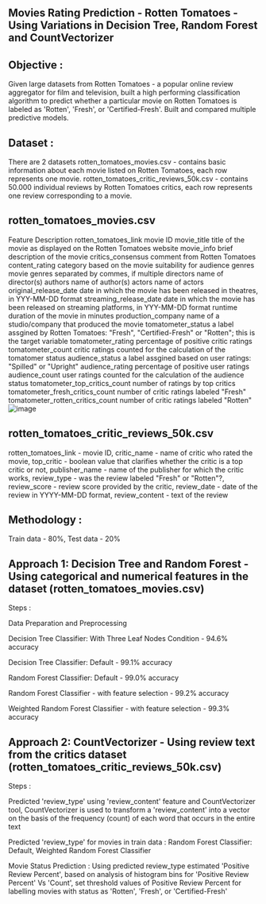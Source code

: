 Movies Rating Prediction - Rotten Tomatoes - Using Variations in Decision Tree, Random Forest and CountVectorizer
-----------------------------


Objective : 
-----------------------------
Given large datasets from Rotten Tomatoes - a popular online review aggregator for film and television, built a high performing classification algorithm to predict whether a particular movie on Rotten Tomatoes is labeled as 'Rotten', 'Fresh', or 'Certified-Fresh'.
Built and compared multiple predictive models.


Dataset : 
-----------------------------
There are 2 datasets
rotten_tomatoes_movies.csv - contains basic information about each movie listed on Rotten Tomatoes, each row represents one movie.
rotten_tomatoes_critic_reviews_50k.csv - contains 50.000 individual reviews by Rotten Tomatoes critics, each row represents one review corresponding to a movie.


rotten_tomatoes_movies.csv
-----------------------------

Feature	Description
rotten_tomatoes_link	movie ID
movie_title	title of the movie as displayed on the Rotten Tomatoes website
movie_info	brief description of the movie
critics_consensus	comment from Rotten Tomatoes
content_rating	category based on the movie suitability for audience
genres	movie genres separated by commes, if multiple
directors	name of director(s)
authors	name of author(s)
actors	name of actors
original_release_date	date in which the movie has been released in theatres, in YYY-MM-DD format
streaming_release_date	date in which the movie has been released on streaming platforms, in YYY-MM-DD format
runtime	duration of the movie in minutes
production_company	name of a studio/company that produced the movie
tomatometer_status	a label assgined by Rotten Tomatoes: "Fresh", "Certified-Fresh" or "Rotten"; this is the target variable
tomatometer_rating	percentage of positive critic ratings
tomatometer_count	critic ratings counted for the calculation of the tomatomer status
audience_status	a label assgined based on user ratings: "Spilled" or "Upright"
audience_rating	percentage of positive user ratings
audience_count	user ratings counted for the calculation of the audience status
tomatometer_top_critics_count	number of ratings by top critics
tomatometer_fresh_critics_count	number of critic ratings labeled "Fresh"
tomatometer_rotten_critics_count	number of critic ratings labeled "Rotten"
![image](https://user-images.githubusercontent.com/26669836/212568177-c8984b1a-d637-424a-b7c5-cbce776e4101.png)


rotten_tomatoes_critic_reviews_50k.csv
-----------------------------
rotten_tomatoes_link - movie ID,
critic_name - name of critic who rated the movie,
top_critic - boolean value that clarifies whether the critic is a top critic or not,
publisher_name - name of the publisher for which the critic works,
review_type - was the review labeled "Fresh" or "Rotten"?,
review_score - review score provided by the critic,
review_date - date of the review in YYYY-MM-DD format,
review_content - text of the review


Methodology : 
-----------------------------
Train data - 80%, Test data - 20%

Approach 1: Decision Tree and Random Forest - Using categorical and numerical features in the dataset (rotten_tomatoes_movies.csv)
-----------------------------
Steps :

  Data Preparation and Preprocessing
  
  Decision Tree Classifier: With Three Leaf Nodes Condition - 94.6% accuracy
  
  Decision Tree Classifier: Default - 99.1% accuracy
  
  Random Forest Classifier: Default - 99.0% accuracy
  
  Random Forest Classifier - with feature selection - 99.2% accuracy
  
  Weighted Random Forest Classifier - with feature selection - 99.3% accuracy


Approach 2: CountVectorizer - Using review text from the critics dataset (rotten_tomatoes_critic_reviews_50k.csv)
-----------------------------
Steps :

  Predicted 'review_type' using 'review_content' feature and CountVectorizer tool, CountVectorizer is used to transform a 'review_content' into a vector on the basis of the frequency (count) of each word that occurs in the entire text
  
  Predicted 'review_type' for movies in train data : 
    Random Forest Classifier: Default, 
    Weighted Random Forest Classifier  
  
  Movie Status Prediction : 
    Using predicted review_type estimated 'Positive Review Percent', 
    based on analysis of histogram bins for 'Positive Review Percent' Vs 'Count', set threshold values of Positive Review Percent for labelling movies with status as 'Rotten', 'Fresh', or 'Certified-Fresh'   
